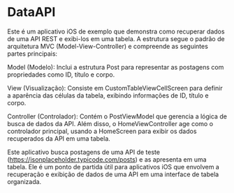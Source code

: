 # DataAPI
Este é um aplicativo iOS de exemplo que demonstra como recuperar dados de uma API REST e exibi-los em uma tabela. A estrutura segue o padrão de arquitetura MVC (Model-View-Controller) e compreende as seguintes partes principais:

Model (Modelo): Inclui a estrutura Post para representar as postagens com propriedades como ID, título e corpo.

View (Visualização): Consiste em CustomTableViewCellScreen para definir a aparência das células da tabela, exibindo informações de ID, título e corpo.

Controller (Controlador): Contém o PostViewModel que gerencia a lógica de busca de dados da API. Além disso, o HomeViewController age como o controlador principal, usando a HomeScreen para exibir os dados recuperados da API em uma tabela.

Este aplicativo busca postagens de uma API de teste (https://jsonplaceholder.typicode.com/posts) e as apresenta em uma tabela. Ele é um ponto de partida útil para aplicativos iOS que envolvem a recuperação e exibição de dados de uma API em uma interface de tabela organizada.
